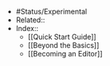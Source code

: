 - #Status/Experimental
- Related::
- Index::
    - [[Quick Start Guide]]
    - [[Beyond the Basics]]
    - [[Becoming an Editor]]
